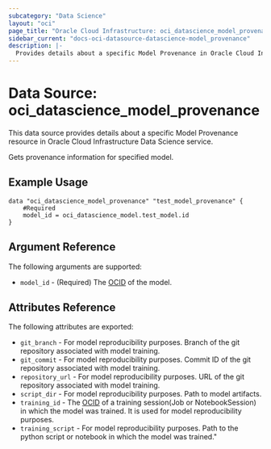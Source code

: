 ```yaml
---
subcategory: "Data Science"
layout: "oci"
page_title: "Oracle Cloud Infrastructure: oci_datascience_model_provenance"
sidebar_current: "docs-oci-datasource-datascience-model_provenance"
description: |-
  Provides details about a specific Model Provenance in Oracle Cloud Infrastructure Data Science service
---
```


# Data Source: oci_datascience_model_provenance
This data source provides details about a specific Model Provenance resource in Oracle Cloud Infrastructure Data Science service.

Gets provenance information for specified model.

## Example Usage

```hcl
data "oci_datascience_model_provenance" "test_model_provenance" {
	#Required
	model_id = oci_datascience_model.test_model.id
}
```

## Argument Reference

The following arguments are supported:

* `model_id` - (Required) The [OCID](https://docs.cloud.oracle.com/iaas/Content/General/Concepts/identifiers.htm) of the model.


## Attributes Reference

The following attributes are exported:

* `git_branch` - For model reproducibility purposes. Branch of the git repository associated with model training.
* `git_commit` - For model reproducibility purposes. Commit ID of the git repository associated with model training.
* `repository_url` - For model reproducibility purposes. URL of the git repository associated with model training.
* `script_dir` - For model reproducibility purposes. Path to model artifacts.
* `training_id` - The [OCID](https://docs.cloud.oracle.com/iaas/Content/General/Concepts/identifiers.htm) of a training session(Job or NotebookSession) in which the model was trained. It is used for model reproducibility purposes.
* `training_script` - For model reproducibility purposes. Path to the python script or notebook in which the model was trained." 

